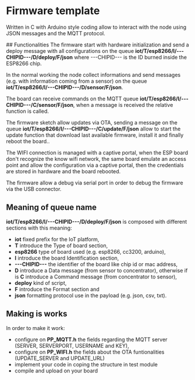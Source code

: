# Firmware template
Written in C with Arduino style coding allow to interact with the node using JSON messages and the MQTT protocol.

## Functionalities
The firmware start with hardware initialization and send a deploy message with all configurations on the queue __iot/T/esp8266/I/---CHIPID---/D/deploy/F/json__ where ---CHIPID--- is the ID burned inside the ESP8266 chip.

In the normal working the node collect informations and send messages (e.g. with information coming from a sensor) on the queue __iot/T/esp8266/I/---CHIPID---/D/sensor/F/json__.

The board can receive commands on the MQTT queue __iot/T/esp8266/I/---CHIPID---/C/sensor/F/json__, when a message is received the relative function is called.

The firmware sketch allow updates via OTA, sending a message on the queue __iot/T/esp8266/I/---CHIPID---/C/update/F/json__ allow to start the update function that download last available firmware, install it and finally reboot the board..

The WIFI connection is managed with a captive portal, when the ESP board don't recognize the know wifi network, the same board emulate an access point and allow the configuration via a captive portal, then the credentials are stored in hardware and the board rebooted.

The firmware allow a debug via serial port in order to debug the firmware via the USB connector.

## Meaning of queue name
__iot/T/esp8266/I/---CHIPID---/D/deploy/F/json__ is composed with different sections with this meaning:

- __iot__ fixed prefix for the IoT platform,
- __T__ introduce the Type of board section,
- __esp8266__ type of board used (e.g. esp8266, cc3200, arduino),
- __I__ introduce the board Identification section,
- __---CHIPID---__ the identifier of the board like chip id or mac address,
- __D__ introduce a Data message (from sensor to concentrator), otherwise if is __C__ introduce a Command message (from concentrator to sensor),
- __deploy__ kind of script,
- __F__ introduce the Format section and
- __json__ formatting protocol use in the payload (e.g. json, csv, txt).

## Making is works
In order to make it work:

- configure on __PP_MQTT.h__ the fields regarding the MQTT server (SERVER, SERVERPORT, USERNAME and KEY),      
- configure on __PP_WIFI.h__ the fields about the OTA funtionalities (UPDATE_SERVER and UPDATE_URL)
- implement your code in coping the structure in test module
- compile and upload on your board
